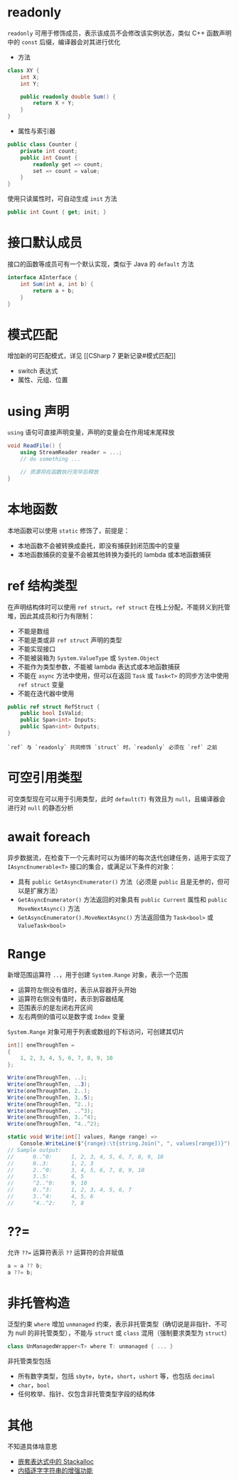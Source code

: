 # readonly

`readonly` 可用于修饰成员，表示该成员不会修改该实例状态，类似 C++ 函数声明中的 `const` 后缀，编译器会对其进行优化

- 方法
```c#
class XY {
    int X;
    int Y;

    public readonly double Sum() {
        return X + Y;
    }
}
```

- 属性与索引器

```c#
public class Counter {
    private int count;
    public int Count {
        readonly get => count;
        set => count = value;
    }
}
```

使用只读属性时，可自动生成 `init` 方法

```c#
public int Count { get; init; }
```
# 接口默认成员

接口的函数等成员可有一个默认实现，类似于 Java 的 `default` 方法

```c#
interface AInterface {
    int Sum(int a, int b) {
        return a + b;
    }
}
```
# 模式匹配

增加新的可匹配模式，详见 [[CSharp 7 更新记录#模式匹配]]
- switch 表达式
- 属性、元组、位置
# using 声明

`using` 语句可直接声明变量，声明的变量会在作用域末尾释放

```c#
void ReadFile() {
    using StreamReader reader = ...;
    // do something ...

    // 资源将在函数执行完毕后释放
}
```
# 本地函数

本地函数可以使用 `static` 修饰了，前提是：
- 本地函数不会被转换成委托，即没有捕获封闭范围中的变量
- 本地函数捕获的变量不会被其他转换为委托的 lambda 或本地函数捕获
# ref 结构类型

在声明结构体时可以使用 `ref struct`。`ref struct` 在栈上分配，不能转义到托管堆，因此其成员和行为有限制：
- 不能是数组
- 不能是类或非 `ref struct` 声明的类型
- 不能实现接口
- 不能被装箱为 `System.ValueType` 或 `System.Object`
- 不能作为类型参数，不能被 lambda 表达式或本地函数捕获
- 不能在 `async` 方法中使用，但可以在返回 `Task` 或 `Task<T>` 的同步方法中使用 `ref struct` 变量
- 不能在迭代器中使用

```c#
public ref struct RefStruct {
    public bool IsValid;
    public Span<int> Inputs;
    public Span<int> Outputs;
}
```

```ad-note
`ref` 与 `readonly` 共同修饰 `struct` 时，`readonly` 必须在 `ref` 之前
```
# 可空引用类型

可空类型现在可以用于引用类型，此时 `default(T)` 有效且为 `null`，且编译器会进行对 `null` 的静态分析
# await foreach

异步数据流，在检查下一个元素时可以为循环的每次迭代创建任务，适用于实现了 `IAsyncEnumerable<T>` 接口的集合，或满足以下条件的对象：
- 具有 `public GetAsyncEnumerator()` 方法（必须是 `public` 且是无参的，但可以是扩展方法）
- `GetAsyncEnumerator()` 方法返回的对象具有 `public Current` 属性和 `public MoveNextAsync()` 方法
- `GetAsyncEnumerator().MoveNextAsync()` 方法返回值为 `Task<bool>` 或 `ValueTask<bool>`
# Range

新增范围运算符 `..`，用于创建 `System.Range` 对象，表示一个范围
- 运算符左侧没有值时，表示从容器开头开始
- 运算符右侧没有值时，表示到容器结尾
- 范围表示的是左闭右开区间
- 左右两侧的值可以是数字或 `Index` 变量

`System.Range` 对象可用于列表或数组的下标访问，可创建其切片

```c#
int[] oneThroughTen =
{
    1, 2, 3, 4, 5, 6, 7, 8, 9, 10
};

Write(oneThroughTen, ..);
Write(oneThroughTen, ..3);
Write(oneThroughTen, 2..);
Write(oneThroughTen, 3..5);
Write(oneThroughTen, ^2..);
Write(oneThroughTen, ..^3);
Write(oneThroughTen, 3..^4);
Write(oneThroughTen, ^4..^2);

static void Write(int[] values, Range range) =>
    Console.WriteLine($"{range}:\t{string.Join(", ", values[range])}");
// Sample output:
//      0..^0:      1, 2, 3, 4, 5, 6, 7, 8, 9, 10
//      0..3:       1, 2, 3
//      2..^0:      3, 4, 5, 6, 7, 8, 9, 10
//      3..5:       4, 5
//      ^2..^0:     9, 10
//      0..^3:      1, 2, 3, 4, 5, 6, 7
//      3..^4:      4, 5, 6
//      ^4..^2:     7, 8
```
# ??=

允许 `??=` 运算符表示 `??` 运算符的合并赋值

```c#
a = a ?? b;
a ??= b;
```
# 非托管构造

泛型约束 `where` 增加 `unmanaged` 约束，表示非托管类型（确切说是非指针、不可为 null 的非托管类型），不能与 `struct` 或 `class` 混用（强制要求类型为 `struct`）

```c#
class UnManagedWrapper<T> where T: unmanaged { ... }
```

非托管类型包括
- 所有数字类型，包括 `sbyte`，`byte`，`short`，`ushort` 等，也包括 `decimal`
- `char`，`bool`
- 任何枚举、指针、仅包含非托管类型字段的结构体
# 其他

不知道具体啥意思
- [嵌套表达式中的 Stackalloc](https://learn.microsoft.com/zh-cn/dotnet/csharp/language-reference/operators/stackalloc)
- [内插逐字字符串的增强功能](https://learn.microsoft.com/zh-cn/dotnet/csharp/language-reference/tokens/interpolated)